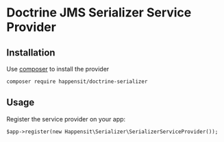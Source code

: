 Doctrine JMS Serializer Service Provider
========================================

Installation
------------

Use [composer](http://getcomposer.org) to install the provider

    composer require happensit/doctrine-serializer
    
Usage
-----

Register the service provider on your app:

    $app->register(new Happensit\Serializer\SerializerServiceProvider());